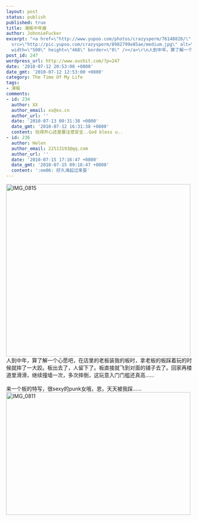 ```yaml
---
layout: post
status: publish
published: true
title: 滑板中年酱
author: JohnnieFucker
excerpt: "<a href=\"http://www.yupoo.com/photos/crazysperm/76148820/\" title=\"IMG_0815\"><img
  src=\"http://pic.yupoo.com/crazysperm/8982799e85ae/medium.jpg\" alt=\"IMG_0815\"
  width=\"500\" height=\"468\" border=\"0\" /></a>\r\n人到中年，算了解一个心愿吧，在店里的老板装我的板时，拿老板的板踩着玩的时候就摔了一大跤。板出去了，人留下了。板直接就飞到对面的铺子去了。回家再楼道里滑滑，继续撞墙一次，多次摔倒，这玩意入门门槛还真高……\r\n"
post_id: 247
wordpress_url: http://www.oushit.com/?p=247
date: '2010-07-12 20:53:00 +0800'
date_gmt: '2010-07-12 12:53:00 +0800'
category: The Time Of My Life
tags:
- 滑板
comments:
- id: 234
  author: XX
  author_email: xx@xx.cn
  author_url: ''
  date: '2010-07-13 00:31:38 +0800'
  date_gmt: '2010-07-12 16:31:38 +0800'
  content: 玩得开心还是要注意安全..God bless u..
- id: 236
  author: Helen
  author_email: 22513193@qq.com
  author_url: ''
  date: '2010-07-15 17:16:47 +0800'
  date_gmt: '2010-07-15 09:16:47 +0800'
  content: ':em06: 好久滑起过来耍'
---
```

<p><a href="http://www.yupoo.com/photos/crazysperm/76148820/" title="IMG_0815"><img src="http://pic.yupoo.com/crazysperm/8982799e85ae/medium.jpg" alt="IMG_0815" width="500" height="468" border="0" /></a><br />
人到中年，算了解一个心愿吧，在店里的老板装我的板时，拿老板的板踩着玩的时候就摔了一大跤。板出去了，人留下了。板直接就飞到对面的铺子去了。回家再楼道里滑滑，继续撞墙一次，多次摔倒，这玩意入门门槛还真高……<br />
<!--break--><a id="more-247"></a><br />
来一个板的特写，很sexy的punk女哦，恩，天天被我踩……<br />
<a href="http://www.yupoo.com/photos/crazysperm/76148682/" title="IMG_0811"><img src="http://pic.yupoo.com/crazysperm/5289799e83fc/medium.jpg" alt="IMG_0811" width="500" height="333" border="0" /></a></p>
